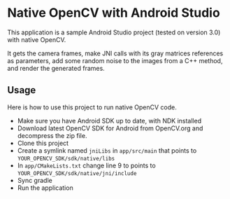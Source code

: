 Native OpenCV with Android Studio
=================================

This application is a sample Android Studio project (tested on version 3.0) with native OpenCV.

It gets the camera frames, make JNI calls with its gray matrices references as parameters, add some random noise to the images from a C++ method, and render the generated frames.

Usage
-----

Here is how to use this project to run native OpenCV code.

* Make sure you have Android SDK up to date, with NDK installed
* Download latest OpenCV SDK for Android from OpenCV.org and decompress the zip file.
* Clone this project
* Create a symlink named `jniLibs` in `app/src/main` that points to `YOUR_OPENCV_SDK/sdk/native/libs`
* In `app/CMakeLists.txt` change line 9 to points to `YOUR_OPENCV_SDK/sdk/native/jni/include`
* Sync gradle
* Run the application
